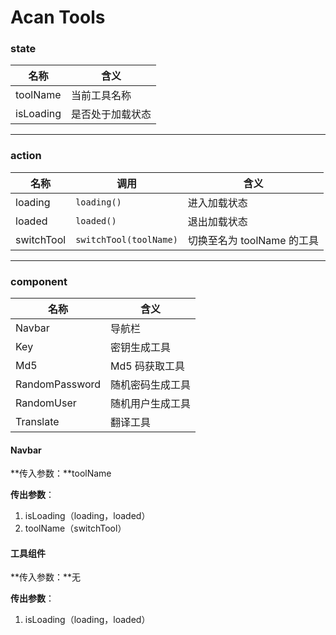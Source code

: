 # Acan Tools

### state

| 名称      | 含义             |
| --------- | ---------------- |
| toolName  | 当前工具名称     |
| isLoading | 是否处于加载状态 |

-----

### action

| 名称       | 调用                       | 含义                       |
| ---------- | -------------------------- | -------------------------- |
| loading    | ```loading()```            | 进入加载状态               |
| loaded     | ```loaded()```             | 退出加载状态               |
| switchTool | ```switchTool(toolName)``` | 切换至名为 toolName 的工具 |

----

### component

| 名称           | 含义             |
| -------------- | ---------------- |
| Navbar         | 导航栏           |
| Key            | 密钥生成工具     |
| Md5            | Md5 码获取工具   |
| RandomPassword | 随机密码生成工具 |
| RandomUser     | 随机用户生成工具 |
| Translate      | 翻译工具         |

#### Navbar

**传入参数：**toolName

**传出参数**：

1. isLoading（loading，loaded）
2. toolName（switchTool）

#### 工具组件

**传入参数：**无

**传出参数**：

1. isLoading（loading，loaded）
